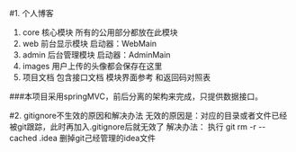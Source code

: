 #1. 个人博客
1. core 核心模块 所有的公用部分都放在此模块
2. web 前台显示模块 启动器：WebMain
3. admin 后台管理模块 启动器：AdminMain
4. images 用户上传的头像都会保存在这里
5. 项目文档 包含接口文档 模块界面参考 和返回码对照表

###本项目采用springMVC，前后分离的架构来完成，只提供数据接口。

#2. gitignore不生效的原因和解决办法
无效的原因是：对应的目录或者文件已经被git跟踪，此时再加入.gitignore后就无效了
解决办法： 执行 git rm -r --cached .idea 删掉git己经管理的idea文件
